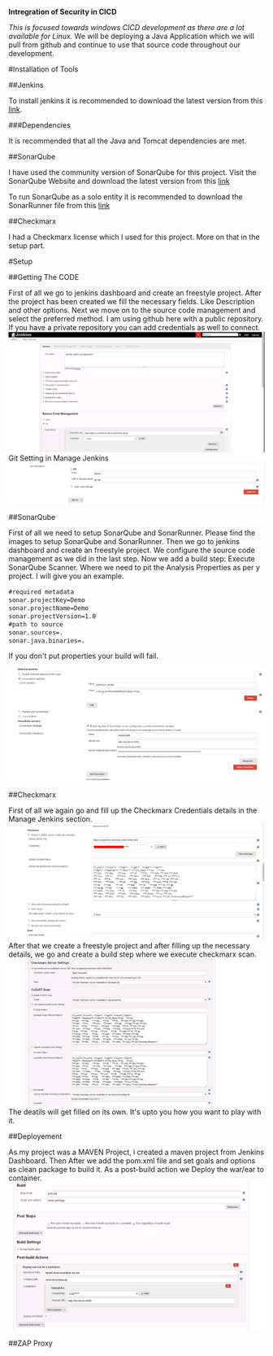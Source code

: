**Intregration of Security in CICD**

*This is focused towards windows CICD development as there are a lot available for Linux.*
We will be deploying a Java Application which we will pull from github and continue to use that source code throughout our development.



#Installation of Tools

##Jenkins

To install jenkins it is recommended to download the latest version from this [link](https://jenkins.io/download/).

###Dependencies

It is recommended that all the Java and Tomcat dependencies are met.

##SonarQube

I have used the community version of SonarQube for this project.
Visit the SonarQube Website and download the latest version from this [link](https://www.sonarqube.org/downloads/)

To run SonarQube as a solo entity it is recommended to download the SonarRunner file from this [link](https://docs.sonarqube.org/display/SONARQUBE45/Installing+and+Configuring+SonarQube+Runner)

##Checkmarx

I had a Checkmarx license which I used for this project. More on that in the setup part.



#Setup

##Getting The CODE

First of all we go to jenkins dashboard and create an freestyle project. After the project has been created we fill the necessary fields. Like Description and other options.
Next we move on to the source code management and select the preferred method. I am using github here with a public repository. If you have a private repository you can add credentials as well to connect.
![github](/Images/GetCode.jpg)
Git Setting in Manage Jenkins
![git](/Images/Git.jpg)

##SonarQube
 
First of all we need to setup SonarQube and SonarRunner. Please find the images to setup SonarQube and SonarRunner.
Then we go to jenkins dashboard and create an freestyle project. We configure the source code management as we did in the last step.
Now we add a build step: Execute SonarQube Scanner. Where we need to pit the Analysis Properties as per y project. I will give you an example.

``` SonarQube
#required metadata
sonar.projectKey=Demo
sonar.projectName=Demo
sonar.projectVersion=1.0
#path to source
sonar.sources=.
sonar.java.binaries=.
```
If you don't put properties your build will fail.

![SonarQube](/Images/GobalSettings.jpg)


##Checkmarx

First of all we again go and fill up the Checkmarx Credentials details in the Manage Jenkins section. 
![CheckMarx-1](/Images/ManageJenkins_Checkmarx.jpg)
After that we create a freestyle project and after filling up the necessary details, we go and create a build step where we execute checkmarx scan.
![CheckMarx-2](/Images/Checkmarx-2.jpg)
The deatils will get filled on its own. It's upto you how you want to play with it.

##Deployement

As my project was a MAVEN Project, i created a maven project from Jenkins Dashboard. Then After we add the pom.xml file and set goals and options as clean package to build it.
As a post-build action we Deploy the war/ear to  container.
![Deploy-1](/Images/Deploy-1.jpg)

##ZAP Proxy
